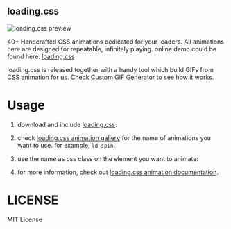 loading.css
------------------

![loading.css preview](https://github.com/loadingio/loading.css/blob/master/preview.gif?raw=true)

40+ Handcrafted CSS animations dedicated for your loaders. All animations here are designed for repeatable, infinitely playing. online demo could be found here: [loading.css](https://loading.io/animation/)

loading.css is released together with a handy tool which build GIFs from CSS animation for us. Check [Custom GIF Generator](https://loading.io/animation/icon/) to see how it works.



Usage
==================

1. download and include [loading.css](https://raw.githubusercontent.com/loadingio/loading.css/master/dist/loading.css):


    <link rel="stylesheet" type="text/css" href="loading.css"/>


2. check [loading.css animation gallery](https://loading.io/animation/) for the name of animations you want to use. for example, `ld-spin`.

3. use the name as css class on the element you want to animate:


    <div class="ld ld-spin"></div>


4. for more information, check out [loading.css animation documentation](https://loading.io/animation/).


LICENSE
==================

MIT License
